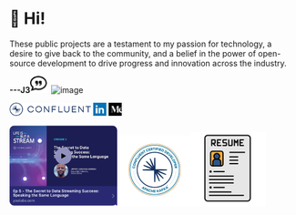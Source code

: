 # 👋 Hi!
These public projects are a testament to my passion for technology, a desire to give back to the community, and a belief in the power of open-source development to drive progress and innovation across the industry.


**---J3**[![quotes_small_icon](quotes_small_icon.png)](https://www.forbes.com/sites/adrianbridgwater/2024/03/19/confluent-reusable-data-streams-are-rising-c-level-it-agendas/
"J3 getting the word out on Flink!")
![image](https://github.com/user-attachments/assets/6ced3a9d-85e7-48f3-a6cd-a0161d116c78)

[![confluent_small_logo](confluent_small_logo.png)](https://www.confluent.io/blog/?q=%22Jeffrey%20Jennings%22 "J3 Confluent Blob Contributions") [![linkedin_small_logo](linkedin_small_logo.png)](https://www.linkedin.com/in/jeffreyjonathanjennings/ "J3 LinkedIn Profile") [![medium_small_logo](medium_small_logo.png)](https://thej3.com "J3 Medium Articles")

[![life-is-but-a-stream](life-is-but-a-stream.png)](https://www.youtube.com/watch?v=38s3WhabZaM) [![confluent-certified-developer](confluent-certified-developer.png)](https://api.accredible.com/v1/auth/invite?code=d23d40a2d1d7528bad20&credential_id=36b1f91c-b811-43d9-8468-be2d57eda67c&url=https%3A%2F%2Fcertificates.confluent.io%2F36b1f91c-b811-43d9-8468-be2d57eda67c&ident=bd50717a-fcc6-48e9-9b8a-2f641bb8099d)[![resume_small_icon](resume_small_icon.png)](https://github.com/j3-signalroom/j3-signalroom/raw/refs/heads/main/j3-resume.docx "J3 Resume")
